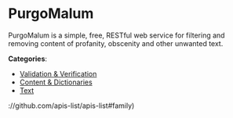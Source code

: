 # PurgoMalum


PurgoMalum is a simple, free, RESTful web service for filtering and removing content of profanity, obscenity and other unwanted text. 



**Categories**:
- [Validation & Verification](https://github.com/apis-list/apis-list#validation-and-verification)
- [Content & Dictionaries](https://github.com/apis-list/apis-list#content-and-dictionaries)
- [Text](https://github.com/apis-list/apis-list#text)



://github.com/apis-list/apis-list#family)



